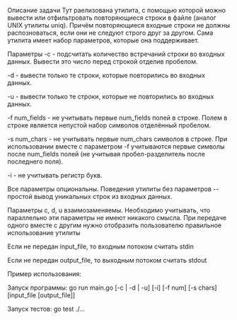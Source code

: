 Описание задачи
Тут раелизована утилита, с помощью которой можно вывести или отфильтровать повторяющиеся строки в файле (аналог UNIX утилиты uniq). Причём повторяющиеся входные строки не должны распозноваться, если они не следуют строго друг за другом. Сама утилита имеет набор параметров, которые она поддерживает.

Параметры
-с - подсчитать количество встречаний строки во входных данных. Вывести это число перед строкой отделив пробелом.

-d - вывести только те строки, которые повторились во входных данных.

-u - вывести только те строки, которые не повторились во входных данных.

-f num_fields - не учитывать первые num_fields полей в строке. Полем в строке является непустой набор символов отделённый пробелом.

-s num_chars - не учитывать первые num_chars символов в строке. При использовании вместе с параметром -f учитываются первые символы после num_fields полей (не учитывая пробел-разделитель после последнего поля).

-i - не учитывать регистр букв.

Все параметры опциональны. Поведения утилиты без параметров -- простой вывод уникальных строк из входных данных.

Параметры c, d, u взаимозаменяемы. Необходимо учитывать, что параллельно эти параметры не имеют никакого смысла. При передаче одного вместе с другим нужно отобразить пользователю правильное использование утилиты

Если не передан input_file, то входным потоком считать stdin

Если не передан output_file, то выходным потоком считать stdout


Пример использования:

Запуск программы:
go run main.go [-c | -d | -u] [-i] [-f num] [-s chars] [input_file [output_file]]

Запуск тестов:
go test ./...